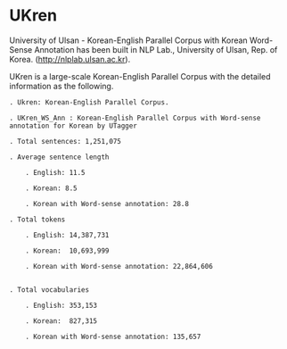 # UKren
University of Ulsan - Korean-English Parallel Corpus with Korean Word-Sense Annotation has been built in NLP Lab., University of Ulsan, Rep. of Korea. (http://nlplab.ulsan.ac.kr).

UKren is a large-scale Korean-English Parallel Corpus with the detailed information as the following.
	
	. Ukren: Korean-English Parallel Corpus.
	
	. UKren_WS_Ann : Korean-English Parallel Corpus with Word-sense annotation for Korean by UTagger
	
	. Total sentences: 1,251,075	
		
	. Average sentence length
	
		. English: 11.5
		
		. Korean: 8.5
		
		. Korean with Word-sense annotation: 28.8
		
	. Total tokens
	
		. English: 14,387,731
		
		. Korean:  10,693,999
		
		. Korean with Word-sense annotation: 22,864,606
		
	
	. Total vocabularies
	
		. English: 353,153
		
		. Korean:  827,315
		
		. Korean with Word-sense annotation: 135,657
		
